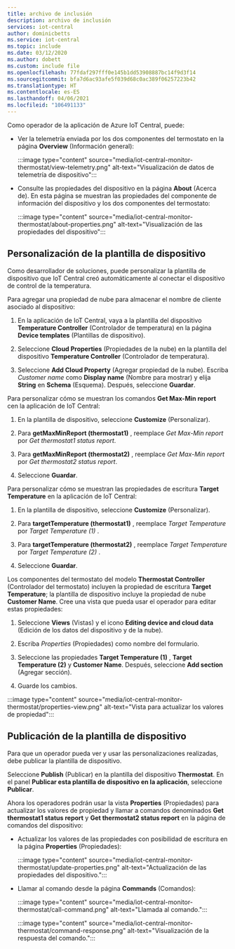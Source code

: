 ```yaml
---
title: archivo de inclusión
description: archivo de inclusión
services: iot-central
author: dominicbetts
ms.service: iot-central
ms.topic: include
ms.date: 03/12/2020
ms.author: dobett
ms.custom: include file
ms.openlocfilehash: 77fdaf297fff0e145b1dd53908887bc14f9d3f14
ms.sourcegitcommit: bfa7d6ac93afe5f039d68c0ac389f06257223b42
ms.translationtype: HT
ms.contentlocale: es-ES
ms.lasthandoff: 04/06/2021
ms.locfileid: "106491133"
---
```

<!-- All needs updating -->
Como operador de la aplicación de Azure IoT Central, puede:

* Ver la telemetría enviada por los dos componentes del termostato en la página **Overview** (Información general):

    :::image type="content" source="media/iot-central-monitor-thermostat/view-telemetry.png" alt-text="Visualización de datos de telemetría de dispositivo":::

* Consulte las propiedades del dispositivo en la página **About** (Acerca de). En esta página se muestran las propiedades del componente de información del dispositivo y los dos componentes del termostato:

    :::image type="content" source="media/iot-central-monitor-thermostat/about-properties.png" alt-text="Visualización de las propiedades del dispositivo":::

## <a name="customize-the-device-template"></a>Personalización de la plantilla de dispositivo

Como desarrollador de soluciones, puede personalizar la plantilla de dispositivo que IoT Central creó automáticamente al conectar el dispositivo de control de la temperatura.

Para agregar una propiedad de nube para almacenar el nombre de cliente asociado al dispositivo:

1. En la aplicación de IoT Central, vaya a la plantilla del dispositivo **Temperature Controller** (Controlador de temperatura) en la página **Device templates** (Plantillas de dispositivo).

1. Seleccione **Cloud Properties** (Propiedades de la nube) en la plantilla del dispositivo **Temperature Controller** (Controlador de temperatura).

1. Seleccione **Add Cloud Property** (Agregar propiedad de la nube). Escriba *Customer name* como **Display name** (Nombre para mostrar) y elija **String** en **Schema** (Esquema). Después, seleccione **Guardar**.

Para personalizar cómo se muestran los comandos **Get Max-Min report** cen la aplicación de IoT Central:

1. En la plantilla de dispositivo, seleccione **Customize** (Personalizar).

1. Para **getMaxMinReport (thermostat1)** , reemplace *Get Max-Min report* por *Get thermostat1 status report*.

1. Para **getMaxMinReport (thermostat2)** , reemplace *Get Max-Min report* por *Get thermostat2 status report*.

1. Seleccione **Guardar**.

Para personalizar cómo se muestran las propiedades de escritura **Target Temperature** en la aplicación de IoT Central:

1. En la plantilla de dispositivo, seleccione **Customize** (Personalizar).

1. Para **targetTemperature (thermostat1)** , reemplace *Target Temperature* por *Target Temperature (1)* .

1. Para **targetTemperature (thermostat2)** , reemplace *Target Temperature* por *Target Temperature (2)* .

1. Seleccione **Guardar**.

Los componentes del termostato del modelo **Thermostat Controller** (Controlador del termostato) incluyen la propiedad de escritura **Target Temperature**; la plantilla de dispositivo incluye la propiedad de nube **Customer Name**. Cree una vista que pueda usar el operador para editar estas propiedades:

1. Seleccione **Views** (Vistas) y el icono **Editing device and cloud data** (Edición de los datos del dispositivo y de la nube).

1. Escriba _Properties_ (Propiedades) como nombre del formulario.

1. Seleccione las propiedades **Target Temperature (1)** , **Target Temperature (2)** y **Customer Name**. Después, seleccione **Add section** (Agregar sección).

1. Guarde los cambios.

:::image type="content" source="media/iot-central-monitor-thermostat/properties-view.png" alt-text="Vista para actualizar los valores de propiedad":::

## <a name="publish-the-device-template"></a>Publicación de la plantilla de dispositivo

Para que un operador pueda ver y usar las personalizaciones realizadas, debe publicar la plantilla de dispositivo.

Seleccione **Publish** (Publicar) en la plantilla del dispositivo **Thermostat**. En el panel **Publicar esta plantilla de dispositivo en la aplicación**, seleccione **Publicar**.

Ahora los operadores podrán usar la vista **Properties** (Propiedades) para actualizar los valores de propiedad y llamar a comandos denominados **Get thermostat1 status report** y **Get thermostat2 status report** en la página de comandos del dispositivo:

* Actualizar los valores de las propiedades con posibilidad de escritura en la página **Properties** (Propiedades):

    :::image type="content" source="media/iot-central-monitor-thermostat/update-properties.png" alt-text="Actualización de las propiedades del dispositivo.":::

* Llamar al comando desde la página **Commands** (Comandos):

    :::image type="content" source="media/iot-central-monitor-thermostat/call-command.png" alt-text="Llamada al comando.":::

    :::image type="content" source="media/iot-central-monitor-thermostat/command-response.png" alt-text="Visualización de la respuesta del comando.":::
